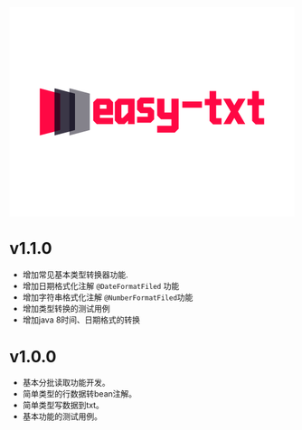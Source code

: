<svg data-v-2cb57da0="" version="1.0" xmlns="http://www.w3.org/2000/svg" xmlns:xlink="http://www.w3.org/1999/xlink" width="100%" height="100%" viewBox="0 0 340.000000 250.000000" preserveAspectRatio="xMidYMid meet" color-interpolation-filters="sRGB" style="margin: auto;"><rect data-v-2cb57da0="" x="0" y="0" width="100%" height="100%" fill="#ffffff" fill-opacity="1" class="background"></rect> <rect data-v-2cb57da0="" x="0" y="0" width="100%" height="100%" fill="url(#watermark)" fill-opacity="1" class="watermarklayer"></rect> <g data-v-2cb57da0="" fill="#ff0844" class="icon-text-wrapper icon-svg-group iconsvg" transform="translate(36,96.79390716552734)"><g class="iconsvg-imagesvg" transform="translate(0,0)"><g><rect fill="#ff0844" fill-opacity="0" stroke-width="2" x="0" y="0" width="60" height="56.4121850319669" class="image-rect"></rect> <svg x="0" y="0" width="60" height="56.4121850319669" filtersec="colorsb1174286825" class="image-svg-svg primary" style="overflow: visible;"><svg xmlns="http://www.w3.org/2000/svg" viewBox="0 0 106.36000061035156 100"><g><g><path fill="#ff0844" d="M31.46 8.31L0 0v100l31.46-8.31 11.97-3.17V11.48L31.46 8.31z"></path><path fill="#0a0619" opacity=".8" d="M62.93 8.31L31.46 0v100l31.47-8.31 11.96-3.17V11.48L62.93 8.31z"></path><path fill="#0a0619" opacity=".5" d="M62.93 0v100l43.43-11.48V11.48L62.93 0z"></path></g></g></svg></svg> <!----></g></g> <g transform="translate(64,3.4121856689453125)"><g data-gra="path-name" fill-rule="" class="tp-name iconsvg-namesvg"><g transform="scale(1)"><g><path d="M0.96-18.84L5.16-23.05 20.42-23.05 24.63-18.84 24.63-3.68 8.85-3.68 8.85-0.1 24.63-0.1 24.63 7.27 5.16 7.27 0.96 3.06 0.96-18.84ZM16.74-15.69L8.85-15.69 8.85-11.05 16.74-11.05 16.74-15.69ZM26.68 3.06L26.68-18.84 30.89-23.05 50.36-23.05 50.36 7.27 42.47 7.27 42.47 3.06 38.26 7.27 30.89 7.27 26.68 3.06ZM42.47-6.41L42.47-15.69 34.57-15.69 34.57-0.1 36.15-0.1 42.47-6.41ZM73.6-24.29L73.6-17.26 60.83-17.26 60.83-12.82 69.58-12.82 73.6-8.8 73.6 1.67 69.58 5.69 53.27 5.69 53.27-1.34 66.04-1.34 66.04-5.79 57.29-5.79 53.27-9.8 53.27-20.28 57.29-24.29 73.6-24.29ZM94.26 9.37L94.26 1.63 81.87 1.63 77.28-2.96 77.28-23.05 85.94-23.05 85.94-6.46 94.26-6.46 94.26-23.05 102.91-23.05 102.91 12.86 98.32 17.45 77.28 17.45 77.28 9.37 94.26 9.37ZM130.7-19.65L130.7-12.29 107.26-12.29 107.26-19.65 130.7-19.65ZM139.78-15.26L134.09-15.26 134.09-22.62 139.78-22.62 139.78-32.09 147.67-32.09 147.67-22.62 154.08-22.62 154.08-15.26 147.67-15.26 147.67 0.33 154.08 0.33 154.08 7.7 143.99 7.7 139.78 3.49 139.78-15.26ZM156.04-23.05L164.74-23.05 169.38-15.11 173.97-23.05 182.73-23.05 173.74-7.6 182.44 7.27 173.64 7.27 169.38-0.1 165.08 7.27 156.33 7.27 165.03-7.6 156.04-23.05ZM190.66-15.26L184.97-15.26 184.97-22.62 190.66-22.62 190.66-32.09 198.55-32.09 198.55-22.62 204.96-22.62 204.96-15.26 198.55-15.26 198.55 0.33 204.96 0.33 204.96 7.7 194.87 7.7 190.66 3.49 190.66-15.26Z" transform="translate(-0.9599999785423279, 32.09000015258789)"></path></g> <!----> <!----> <!----> <!----> <!----> <!----> <!----></g></g> <!----></g></g><defs v-gra="od"></defs></svg>


# v1.1.0

- 增加常见基本类型转换器功能.
- 增加日期格式化注解 `@DateFormatFiled` 功能
- 增加字符串格式化注解 `@NumberFormatFiled`功能
- 增加类型转换的测试用例
- 增加java 8时间、日期格式的转换

# v1.0.0

- 基本分批读取功能开发。
- 简单类型的行数据转bean注解。
- 简单类型写数据到txt。
- 基本功能的测试用例。

